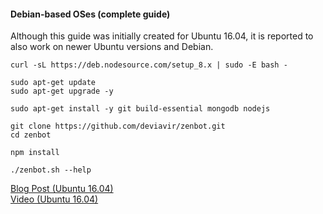 #### Debian-based OSes (complete guide)

Although this guide was initially created for Ubuntu 16.04, it is reported to also work on newer Ubuntu versions and Debian.

```
curl -sL https://deb.nodesource.com/setup_8.x | sudo -E bash -

sudo apt-get update
sudo apt-get upgrade -y

sudo apt-get install -y git build-essential mongodb nodejs

git clone https://github.com/deviavir/zenbot.git
cd zenbot

npm install

./zenbot.sh --help
```

[Blog Post (Ubuntu 16.04)](https://jaynagpaul.com/algorithmic-crypto-trading?utm_source=zenbot)  
[Video (Ubuntu 16.04)](https://youtu.be/BEhU55W9pBI)  
